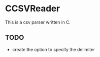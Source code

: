 # CCSVReader

This is a csv parser written in C.

## TODO

- create the option to specify the delimiter
